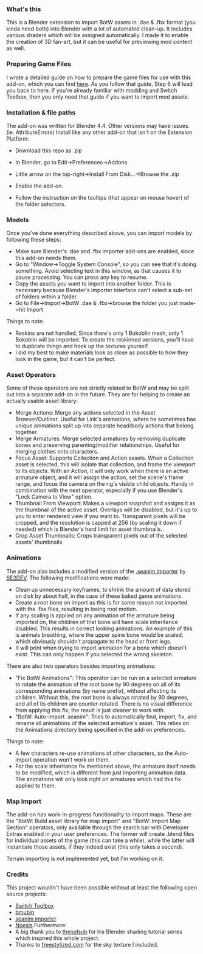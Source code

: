 ### What's this

This is a Blender extension to import BotW assets in .dae & .fbx format (you kinda need both) into Blender with a lot of automated clean-up. It includes various shaders which will be assigned automatically. I made it to enable the creation of 3D fan-art, but it can be useful for previewing mod content as well.

### Preparing Game Files
I wrote a detailed guide on how to prepare the game files for use with this add-on, which you can find [here](https://open3dlab.com/tutorials/view/241/). As you follow that guide, Step 6 will lead you back to here. If you're already familiar with modding and Switch Toolbox, then you only need that guide if you want to import mod assets.

### Installation & file paths
The add-on was written for Blender 4.4. Other versions may have issues. (ie. AttributeErrors)
Install like any other add-on that isn't on the Extension Platform:
- Download this repo as .zip
- In Blender, go to Edit->Preferences->Addons
- Little arrow on the top-right->Install From Disk...->Browse the .zip
- Enable the add-on.

- Follow the instruction on the tooltips (that appear on mouse hover) of the folder selectors.

### Models
Once you've done everything described above, you can import models by following these steps:
- Make sure Blender's .dae and .fbx importer add-ons are enabled, since this add-on needs them.
- Go to "Window->Toggle System Console", so you can see that it's doing something. Avoid selecting text in this window, as that causes it to pause processing. You can press any key to resume.
- Copy the assets you want to import into another folder. This is necessary because Blender's importer interface can't select a sub-set of folders within a folder.
- Go to File->Import->BotW .dae & .fbx->browse the folder you just made->hit Import

Things to note:
- Reskins are not handled; Since there's only 1 Bokoblin mesh, only 1 Bokoblin will be imported. To create the reskinned versions, you'll have to duplicate things and hook up the textures yourself.
- I did my best to make materials look as close as possible to how they look in the game, but it can't be perfect.

### Asset Operators
Some of these operators are not strictly related to BotW and may be split out into a separate add-on in the future. They are for helping to create an actually usable asset library:
- Merge Actions: Merge any actions selected in the Asset Browser/Outliner. Useful for Link's animations, where he sometimes has unique animations split up into separate head/body actions that belong together.
- Merge Armatures: Merge selected armatures by removing duplicate bones and preserving parenting/modifier relationships. Useful for merging clothes onto characters.
- Focus Asset: Supports Collection and Action assets. When a Collection asset is selected, this will isolate that collection, and frame the viewport to its objects. With an Action, it will only work when there is an active armature object, and it will assign the action, set the scene's frame range, and focus the camera on the rig's visible child objects. Handy in combination with the next operator, especially if you use Blender's "Lock Camera to View" option.
- Thumbnail From Viewport: Makes a viewport snapshot and assigns it as the thumbnail of the active asset. Overlays will be disabled, but it's up to you to enter rendered view if you want to. Transparent pixels will be cropped, and the resolution is capped at 256 (by scaling it down if needed) which is Blender's hard limit for asset thumbnails.
- Crop Asset Thumbnails: Crops transparent pixels out of the selected assets' thumbnails.

### Animations
The add-on also includes a modified version of the [.seanim importer](https://github.com/SE2Dev/io_anim_seanim) by [SE2DEV](https://github.com/SE2Dev). The following modifications were made:
- Clean up unnecessary keyframes, to shrink the amount of data stored on disk by about half, in the case of these baked game animations.
- Create a root bone on import as this is for some reason not imported with the .fbx files, resulting in losing root motion.
- If any scaling is applied on any animation of the armature being imported on, the children of that bone will have scale inheritance disabled. This results in correct looking animations. An example of this is animals breathing, where the upper spine bone would be scaled, which obviously shouldn't propagate to the head or front legs.
- It will print when trying to import animation for a bone which doesn't exist. This can only happen if you selected the wrong skeleton.

There are also two operators besides importing animations:
- "Fix BotW Animations": This operator can be run on a selected armature to rotate the animation of the root bone by 90 degrees on all of its corresponding animations (by name prefix), without affecting its children. Without this, the root bone is always rotated by 90 degrees, and all of its children are counter-rotated. There is no visual difference from applying this fix, the result is just cleaner to work with.
- "BotW: Auto-import .seanim": Tries to automatically find, import, fix, and rename all animations of the selected armature's asset. This relies on the Animations directory being specified in the add-on preferences.

Things to note:
- A few characters re-use animations of other characters, so the Auto-import operation won't work on them.
- For the scale inheritance fix mentioned above, the armature itself needs to be modified, which is different from just importing animation data. The animations will only look right on armatures which had this fix applied to them.

### Map Import
The add-on has work-in-progress functionality to import maps. These are the "BotW: Build asset library for map import" and "BotW: Import Map Section" operators, only available through the search bar with Developer Extras enabled in your user preferences. The former will create .blend files for individual assets of the game (this can take a while), while the latter will instantiate those assets, if they indeed exist (this only takes a second).

Terrain importing is not implemented yet, but I'm working on it.

### Credits
This project wouldn't have been possible without at least the following open source projects:
- [Switch Toolbox](https://github.com/KillzXGaming/Switch-Toolbox)
- [bmubin](https://github.com/augmero/bmubin)
- [seanim importer](https://github.com/SE2Dev/io_anim_seanim)
- [Noesis](https://richwhitehouse.com/index.php?content=inc_projects.php&showproject=91)
Furthermore:
- A big thank you to [thejudsub](https://www.youtube.com/watch?v=Sb3CRU2DufU) for his Blender shading tutorial series which inspired this whole project.
- Thanks to [freestylized.com](https://freestylized.com/) for the sky texture I included.